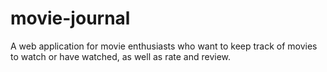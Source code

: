 # movie-journal

A web application for movie enthusiasts who want to keep track of movies to watch or have watched, as well as rate and review.
